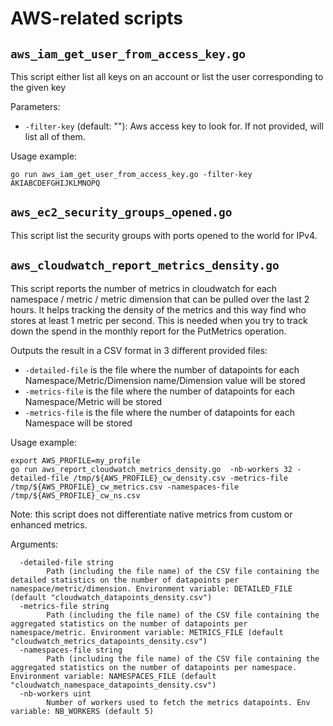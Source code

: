 # AWS-related scripts

## `aws_iam_get_user_from_access_key.go`

This script either list all keys on an account
or list the user corresponding to the given key

Parameters:
* `-filter-key` (default: ""): Aws access key to look for. If not provided, will list all of them.

Usage example:
```
go run aws_iam_get_user_from_access_key.go -filter-key AKIABCDEFGHIJKLMNOPQ
```

## `aws_ec2_security_groups_opened.go`

This script list the security groups with ports opened to the world for IPv4.

## `aws_cloudwatch_report_metrics_density.go`

This script reports the number of metrics in cloudwatch for each namespace /
metric / metric dimension that can be pulled over the last 2 hours. It helps
tracking the density of the metrics and this way find who stores at least 1
metric per second. This is needed when you try to track down the spend in the
monthly report for the PutMetrics operation.

Outputs the result in a CSV format in 3 different provided files:
* `-detailed-file` is the file where the number of datapoints for each Namespace/Metric/Dimension name/Dimension value will be stored
* `-metrics-file` is the file where the number of datapoints for each Namespace/Metric will be stored
* `-metrics-file` is the file where the number of datapoints for each Namespace will be stored

Usage example:
```
export AWS_PROFILE=my_profile
go run aws_report_cloudwatch_metrics_density.go  -nb-workers 32 -detailed-file /tmp/${AWS_PROFILE}_cw_density.csv -metrics-file /tmp/${AWS_PROFILE}_cw_metrics.csv -namespaces-file /tmp/${AWS_PROFILE}_cw_ns.csv
```

Note: this script does not differentiate native metrics from custom or enhanced
metrics.

Arguments:
```
  -detailed-file string
        Path (including the file name) of the CSV file containing the detailed statistics on the number of datapoints per namespace/metric/dimension. Environment variable: DETAILED_FILE (default "cloudwatch_datapoints_density.csv")
  -metrics-file string
        Path (including the file name) of the CSV file containing the aggregated statistics on the number of datapoints per namespace/metric. Environment variable: METRICS_FILE (default "cloudwatch_metrics_datapoints_density.csv")
  -namespaces-file string
        Path (including the file name) of the CSV file containing the aggregated statistics on the number of datapoints per namespace. Environment variable: NAMESPACES_FILE (default "cloudwatch_namespace_datapoints_density.csv")
  -nb-workers uint
        Number of workers used to fetch the metrics datapoints. Env variable: NB_WORKERS (default 5)

```
